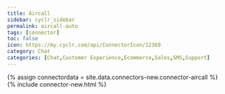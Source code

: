 ```yaml
---
title: Aircall
sidebar: cyclr_sidebar
permalink: aircall-auto
tags: [connector]
toc: false
icon: https://my.cyclr.com/api/ConnectorIcon/12369
category: Chat
categories: [Chat,Customer Experience,Ecommerce,Sales,SMS,Support]
---
```

{% assign connectordata = site.data.connectors-new.connector-aircall %}
{% include connector-new.html %}	